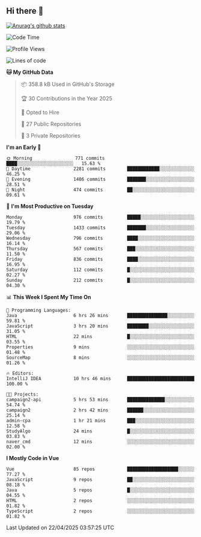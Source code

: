 ## Hi there 👋

[![Anurag's github stats](https://github-readme-stats.vercel.app/api?username=Songwonseok)](https://github.com/anuraghazra/github-readme-stats)



<!--START_SECTION:waka-->
![Code Time](http://img.shields.io/badge/Code%20Time-3%2C378%20hrs%2013%20mins-blue)

![Profile Views](http://img.shields.io/badge/Profile%20Views-0-blue)

![Lines of code](https://img.shields.io/badge/From%20Hello%20World%20I%27ve%20Written-34.8%20million%20lines%20of%20code-blue)

**🐱 My GitHub Data** 

> 📦 358.8 kB Used in GitHub's Storage 
 > 
> 🏆 30 Contributions in the Year 2025
 > 
> 💼 Opted to Hire
 > 
> 📜 27 Public Repositories 
 > 
> 🔑 3 Private Repositories 
 > 
**I'm an Early 🐤** 

```text
🌞 Morning                771 commits         ████░░░░░░░░░░░░░░░░░░░░░   15.63 % 
🌆 Daytime                2281 commits        ████████████░░░░░░░░░░░░░   46.25 % 
🌃 Evening                1406 commits        ███████░░░░░░░░░░░░░░░░░░   28.51 % 
🌙 Night                  474 commits         ██░░░░░░░░░░░░░░░░░░░░░░░   09.61 % 
```
📅 **I'm Most Productive on Tuesday** 

```text
Monday                   976 commits         █████░░░░░░░░░░░░░░░░░░░░   19.79 % 
Tuesday                  1433 commits        ███████░░░░░░░░░░░░░░░░░░   29.06 % 
Wednesday                796 commits         ████░░░░░░░░░░░░░░░░░░░░░   16.14 % 
Thursday                 567 commits         ███░░░░░░░░░░░░░░░░░░░░░░   11.50 % 
Friday                   836 commits         ████░░░░░░░░░░░░░░░░░░░░░   16.95 % 
Saturday                 112 commits         █░░░░░░░░░░░░░░░░░░░░░░░░   02.27 % 
Sunday                   212 commits         █░░░░░░░░░░░░░░░░░░░░░░░░   04.30 % 
```


📊 **This Week I Spent My Time On** 

```text
💬 Programming Languages: 
Java                     6 hrs 26 mins       ███████████████░░░░░░░░░░   59.81 % 
JavaScript               3 hrs 20 mins       ████████░░░░░░░░░░░░░░░░░   31.05 % 
HTML                     22 mins             █░░░░░░░░░░░░░░░░░░░░░░░░   03.55 % 
Properties               9 mins              ░░░░░░░░░░░░░░░░░░░░░░░░░   01.48 % 
SourceMap                8 mins              ░░░░░░░░░░░░░░░░░░░░░░░░░   01.26 % 

🔥 Editors: 
IntelliJ IDEA            10 hrs 46 mins      █████████████████████████   100.00 % 

🐱‍💻 Projects: 
campaign2-api            5 hrs 53 mins       ██████████████░░░░░░░░░░░   54.74 % 
campaign2                2 hrs 42 mins       ██████░░░░░░░░░░░░░░░░░░░   25.14 % 
admin-cpa                1 hr 21 mins        ███░░░░░░░░░░░░░░░░░░░░░░   12.58 % 
StudyAlgo                24 mins             █░░░░░░░░░░░░░░░░░░░░░░░░   03.83 % 
naver_cmd                12 mins             ░░░░░░░░░░░░░░░░░░░░░░░░░   02.00 % 
```

**I Mostly Code in Vue** 

```text
Vue                      85 repos            ███████████████████░░░░░░   77.27 % 
JavaScript               9 repos             ██░░░░░░░░░░░░░░░░░░░░░░░   08.18 % 
Java                     5 repos             █░░░░░░░░░░░░░░░░░░░░░░░░   04.55 % 
HTML                     2 repos             ░░░░░░░░░░░░░░░░░░░░░░░░░   01.82 % 
TypeScript               2 repos             ░░░░░░░░░░░░░░░░░░░░░░░░░   01.82 % 
```




 Last Updated on 22/04/2025 03:57:25 UTC
<!--END_SECTION:waka-->

